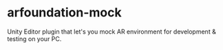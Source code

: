 # arfoundation-mock
Unity Editor plugin that let's you mock AR environment for development &amp; testing on your PC.
